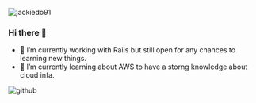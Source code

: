 <p align="left"> <img src="https://komarev.com/ghpvc/?username=jackiedo91&label=Profile%20views&color=0e75b6&style=flat" alt="jackiedo91" /> </p>

### Hi there 👋

- 🔭 I’m currently working with Rails but still
open for any chances to learning new things.
- 🌱 I’m currently learning about AWS to have a storng knowledge about cloud infa.


<img src="https://github.com/jackiedo91/jackiedo91/blob/main/github-snake.svg" alt="github"/>
